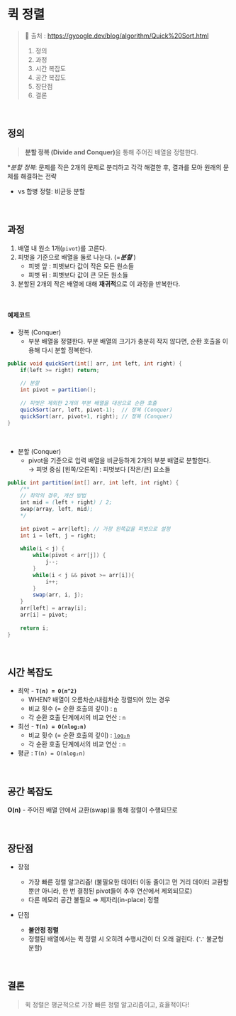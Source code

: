 #  퀵 정렬

> 🔗 출처 : https://gyoogle.dev/blog/algorithm/Quick%20Sort.html
>
>
> 1. 정의
> 2. 과정
> 3. 시간 복잡도
> 4. 공간 복잡도
> 5. 장단점
> 6. 결론

<br/>

## 정의
> <b>분할 정복 (Divide and Conquer)</b>을 통해 주어진 배열을 정렬한다.

*_분할 정복_: 문제를 작은 2개의 문제로 분리하고 각각 해결한 후, 결과를 모아 원래의 문제를 해결하는 전략
<br/>
- vs 합병 정렬: 비균등 분할

<br/>

## 과정
1. 배열 내 원소 1개(<code>pivot</code>)를 고른다.
2. 피벗을 기준으로 배열을 둘로 나눈다. (=<b>_분할_</b> )
   - 피벗 앞 : 피벗보다 값이 작은 모든 원소들
   - 피벗 뒤 : 피벗보다 값이 큰 모든 원소들
3. 분할된 2개의 작은 배열에 대해 <b>재귀적</b>으로 이 과정을 반복한다.

<br/>

#### 예제코드
- 정복 (Conquer)
  - 부분 배열을 정렬한다. 부분 배열의 크기가 충분히 작지 않다면, 순환 호출을 이용해 다시 분할 정복한다.
```java
public void quickSort(int[] arr, int left, int right) {
    if(left >= right) return;
    
    // 분할 
    int pivot = partition(); 
    
    // 피벗은 제외한 2개의 부분 배열을 대상으로 순환 호출
    quickSort(arr, left, pivot-1);  // 정복 (Conquer)
    quickSort(arr, pivot+1, right); // 정복 (Conquer)
}

```

<br/>

- 분할 (Conquer)
  - pivot을 기준으로 입력 배열을 비균등하게 2개의 부분 배열로 분할한다.<br/>
    → 피벗 중심 [왼쪽/오른쪽] : 피벗보다 [작은/큰] 요소들
    
```java
public int partition(int[] arr, int left, int right) {
    /**
    // 최악의 경우, 개선 방법
    int mid = (left + right) / 2;
    swap(array, left, mid);
    */
    
    int pivot = arr[left]; // 가장 왼쪽값을 피벗으로 설정
    int i = left, j = right;
    
    while(i < j) {
        while(pivot < arr[j]) {
            j--;
        }
        while(i < j && pivot >= arr[i]){
            i++;
        }
        swap(arr, i, j);
    }
    arr[left] = array[i];
    arr[i] = pivot;
    
    return i;
}

```

<br/>

## 시간 복잡도
- 최악 - <code><b>T(n) = O(n^2)</b></code>
  * WHEN? 배열이 오름차순/내림차순 정렬되어 있는 경우
  * 비교 횟수 (= 순환 호출의 깊이) : [<code>n</code>](https://github.com/GimunLee/tech-refrigerator/raw/master/Algorithm/resources/quick-sort-003.png)
  * 각 순환 호출 단계에서의 비교 연산 : <code>n</code>
- 최선 - <code><b>T(n) = O(nlog₂n)</b></code>
  * 비교 횟수 (= 순환 호출의 깊이) : [<code>log₂n</code>](https://github.com/GimunLee/tech-refrigerator/raw/master/Algorithm/resources/quick-sort-002.png)
  * 각 순환 호출 단계에서의 비교 연산 : <code>n</code>
- 평균 : <code>T(n) = O(nlog₂n)</code>


<br/>

## 공간 복잡도
<b>O(n)</b> - 주어진 배열 안에서 교환(swap)을 통해 정렬이 수행되므로

<br/>

## 장단점
* 장점
   * 가장 빠른 정렬 알고리즘! (불필요한 데이터 이동 줄이고 먼 거리 데이터 교환할 뿐만 아니라, 한 번 결정된 pivot들이 추후 연산에서 제외되므로)
   * 다른 메모리 공간 불필요 ⇒ 제자리(in-place) 정렬

* 단점
  * <b>불안정 정렬</b>
  * 정렬된 배열에서는 퀵 정렬 시 오히려 수행시간이 더 오래 걸린다. (∵ 불균형 분할)

<br/>

## 결론
> 퀵 정렬은 평균적으로 가장 빠른 정렬 알고리즘이고, 효율적이다!
